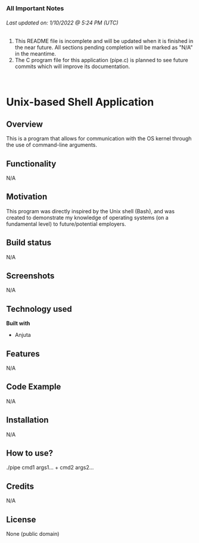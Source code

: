 ### All Important Notes
###### Last updated on: 1/10/2022 @ 5:24 PM (UTC)
1. This README file is incomplete and will be updated when it is finished in the near future. All sections pending completion will be marked as "N/A" in the meantime.
2. The C program file for this application (pipe.c) is planned to see future commits which will improve its documentation.

<br>

# Unix-based Shell Application
## Overview
This is a program that allows for communication with the OS kernel through the use of command-line arguments.

## Functionality
N/A

## Motivation
This program was directly inspired by the Unix shell (Bash), and was created to demonstrate my knowledge of operating systems (on a fundamental level) to future/potential employers.

## Build status
N/A
 
## Screenshots
N/A

## Technology used
<b>Built with</b>
- Anjuta

## Features
N/A

## Code Example
N/A

## Installation
N/A

## How to use?
./pipe cmd1 args1... + cmd2 args2...


## Credits
N/A

## License
None (public domain)
